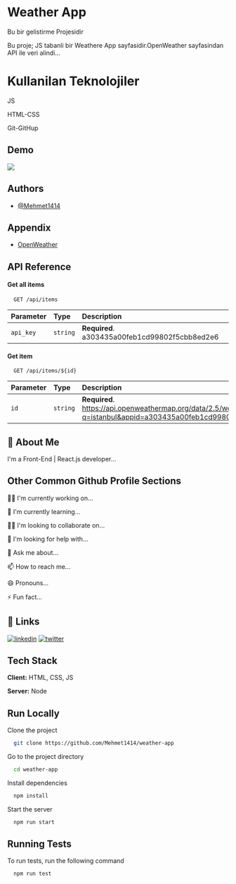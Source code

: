 
# Weather App

Bu bir gelistirme Projesidir


<p>Bu proje; JS tabanli bir Weathere App sayfasidir.OpenWeather sayfasindan API ile veri alindi...</p>

<h1>Kullanilan Teknolojiler</h1>
<p>JS</p>
<p>HTML-CSS</p>
<p>Git-GitHup</p>


## Demo

<img src="./imagas/video11.gif"></img>


## Authors

- [@Mehmet1414](https://github.com/Mehmet1414)


## Appendix



- [OpenWeather](https://openweathermap.org/)
## API Reference

#### Get all items

```http
  GET /api/items
```

| Parameter | Type     | Description                |
| :-------- | :------- | :------------------------- |
| `api_key` | `string` | **Required**. a303435a00feb1cd99802f5cbb8ed2e6 |

#### Get item

```http
  GET /api/items/${id}
```

| Parameter | Type     | Description                       |
| :-------- | :------- | :-------------------------------- |
| `id`      | `string` | **Required**. https://api.openweathermap.org/data/2.5/weather?q=istanbul&appid=a303435a00feb1cd99802f5cbb8ed2e6 |



## 🚀 About Me
I'm a Front-End | React.js developer...


## Other Common Github Profile Sections
👩‍💻 I'm currently working on...

🧠 I'm currently learning...

👯‍♀️ I'm looking to collaborate on...

🤔 I'm looking for help with...

💬 Ask me about...

📫 How to reach me...

😄 Pronouns...

⚡️ Fun fact...


## 🔗 Links

[![linkedin](https://img.shields.io/badge/linkedin-0A66C2?style=for-the-badge&logo=linkedin&logoColor=white)](https://www.linkedin.com/in/mehmet1414/)
[![twitter](https://img.shields.io/badge/twitter-1DA1F2?style=for-the-badge&logo=twitter&logoColor=white)](https://twitter.com/mhmtydn_1414)


## Tech Stack

**Client:** HTML, CSS, JS

**Server:** Node


## Run Locally

Clone the project

```bash
  git clone https://github.com/Mehmet1414/weather-app
```

Go to the project directory

```bash
  cd weather-app
```

Install dependencies

```bash
  npm install
```

Start the server

```bash
  npm run start
```


## Running Tests

To run tests, run the following command

```bash
  npm run test
```

